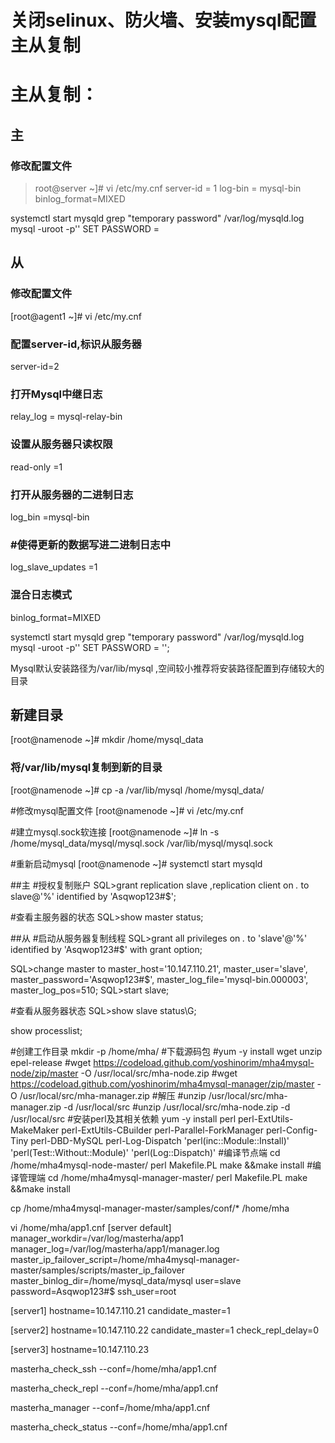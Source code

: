 # 关闭selinux、防火墙、安装mysql配置主从复制



# 主从复制：
## 主
### 修改配置文件
>root@server ~]# vi /etc/my.cnf
>server-id = 1
log-bin = mysql-bin
binlog_format=MIXED

systemctl start mysqld
grep "temporary password" /var/log/mysqld.log
mysql -uroot -p''
SET PASSWORD = 

## 从
### 修改配置文件
[root@agent1 ~]# vi /etc/my.cnf
### 配置server-id,标识从服务器
server-id=2
### 打开Mysql中继日志
relay_log = mysql-relay-bin
### 设置从服务器只读权限
read-only =1
### 打开从服务器的二进制日志
log_bin =mysql-bin
### #使得更新的数据写进二进制日志中
log_slave_updates =1
### 混合日志模式
binlog_format=MIXED

systemctl start mysqld
grep "temporary password" /var/log/mysqld.log
mysql -uroot -p''
SET PASSWORD = '';

Mysql默认安装路径为/var/lib/mysql ,空间较小推荐将安装路径配置到存储较大的目录
## 新建目录
[root@namenode ~]# mkdir /home/mysql_data

### 将/var/lib/mysql复制到新的目录
[root@namenode ~]# cp -a /var/lib/mysql /home/mysql_data/

#修改mysql配置文件
[root@namenode ~]# vi /etc/my.cnf
 
#建立mysql.sock软连接
[root@namenode ~]# ln -s /home/mysql_data/mysql/mysql.sock /var/lib/mysql/mysql.sock

#重新启动mysql
[root@namenode ~]# systemctl start mysqld

##主
#授权复制账户
SQL>grant replication slave ,replication client on *.* to slave@'%' identified by 'Asqwop123#$';

#查看主服务器的状态
SQL>show master status;

##从
#启动从服务器复制线程
SQL>grant all privileges on *.* to 'slave'@'%' identified by 'Asqwop123#$' with grant option;

SQL>change master to master_host='10.147.110.21', master_user='slave', 
master_password='Asqwop123#$', 
master_log_file='mysql-bin.000003', 
master_log_pos=510;
SQL>start slave; 

#查看从服务器状态 
SQL>show slave status\G;


show processlist;

#创建工作目录
mkdir -p /home/mha/
#下载源码包
#yum -y install wget unzip epel-release
#wget https://codeload.github.com/yoshinorim/mha4mysql-node/zip/master -O /usr/local/src/mha-node.zip
#wget https://codeload.github.com/yoshinorim/mha4mysql-manager/zip/master -O /usr/local/src/mha-manager.zip
#解压
#unzip /usr/local/src/mha-manager.zip -d /usr/local/src
#unzip /usr/local/src/mha-node.zip -d /usr/local/src
#安装perl及其相关依赖
yum -y install perl perl-ExtUtils-MakeMaker perl-ExtUtils-CBuilder perl-Parallel-ForkManager  perl-Config-Tiny perl-DBD-MySQL perl-Log-Dispatch 'perl(inc::Module::Install)' 'perl(Test::Without::Module)' 'perl(Log::Dispatch)'
#编译节点端
cd /home/mha4mysql-node-master/
perl Makefile.PL 
make &&make install
#编译管理端
cd /home/mha4mysql-manager-master/
perl Makefile.PL
make &&make install


cp /home/mha4mysql-manager-master/samples/conf/* /home/mha

vi /home/mha/app1.cnf
[server default]
manager_workdir=/var/log/masterha/app1
manager_log=/var/log/masterha/app1/manager.log
master_ip_failover_script=/home/mha4mysql-manager-master/samples/scripts/master_ip_failover
master_binlog_dir=/home/mysql_data/mysql
user=slave
password=Asqwop123#$
ssh_user=root

[server1]
hostname=10.147.110.21
candidate_master=1

[server2]
hostname=10.147.110.22
candidate_master=1
check_repl_delay=0

[server3]
hostname=10.147.110.23


masterha_check_ssh --conf=/home/mha/app1.cnf

masterha_check_repl --conf=/home/mha/app1.cnf

masterha_manager --conf=/home/mha/app1.cnf

masterha_check_status --conf=/home/mha/app1.cnf
